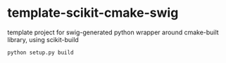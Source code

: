 # template-scikit-cmake-swig
template project for swig-generated python wrapper around cmake-built library, using scikit-build

```
python setup.py build
```
